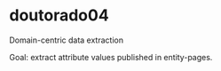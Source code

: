 # doutorado04
Domain-centric data extraction

Goal: extract attribute values published in entity-pages.
